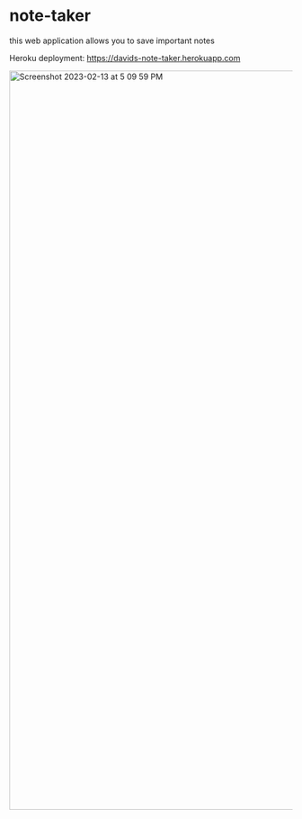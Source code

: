 # note-taker

this web application allows you to save important notes 

Heroku deployment: https://davids-note-taker.herokuapp.com

<img width="1314" alt="Screenshot 2023-02-13 at 5 09 59 PM" src="https://user-images.githubusercontent.com/55592486/218586121-0cf120e8-40ca-4ea9-9f81-b9eb0b3e987b.png">


